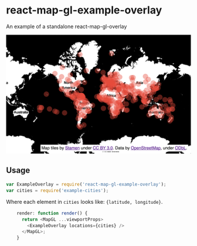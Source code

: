 # react-map-gl-example-overlay

An example of a standalone react-map-gl-overlay

![](screenshot.png)

## Usage

````js
var ExampleOverlay = require('react-map-gl-example-overlay');
var cities = require('example-cities');
````

Where each element in `cities` looks like: `{latitude, longitude}`.

````js
    render: function render() {
      return <MapGL ...viewportProps>
        <ExampleOverlay locations={cities} />
      </MapGL>;
    }
````

